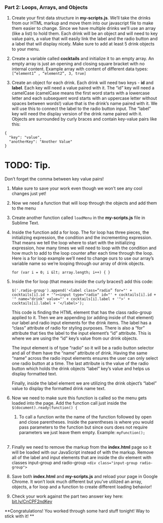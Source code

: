### Part 2:  Loops, Arrays, and Objects

1.  Create your first data structure in **my-scripts.js**. We’ll take the drinks from our HTML markup and move them into our javascript file to make them easier to change.  Since we have multiple drinks we’ll use an array (like a list) to hold them.  Each drink will be an object and will need to key value pairs, a value that will easily link the label and the radio button and a label that will display nicely.  Make sure to add at least 5 drink objects to your menu.

  1.  Create a variable called **cocktails** and initialize it to an empty array.  An empty array is just an opening and closing square bracket with no internal content. Example array with content of different data types: `[“element1” , “element2”, 3, true]`

  1.  Create an object for each drink.  Each drink will need two keys - **id** and **label**.  Each key will need a value paired with it.  The “id” key will need a camelCase (camelCase means the first word starts with a lowercase letter and each subsequent word starts with an uppercase letter without spaces between words!) value that is the drink’s name paired with it.  We will use this to connect the label to the radio button input.  The “label” key will need the display version of the drink name paired with it. Objects are surrounded by curly braces and contain key-value pairs like this:
```
{
  "key": "value",
  "anotherKey": "Another Value"
}
```
# TODO: Tip.
Don’t forget the comma between key value pairs!

  1.  Make sure to save your work even though we won’t see any cool changes just yet!

1.  Now we need a function that will loop through the objects and add them to the menu

  1.  Create another function called `loadMenu` in the **my-scripts.js** file in Sublime Text.  

  1.  Inside the function add a for loop. The for loop has three pieces, the initializing expression, the condition and the incrementing expression. That means we tell the loop where to start with the initializing expression, how many times we will need to loop with the condition and how much to add to the loop counter after each time through the loop. Here is a for loop example we’ll need to change ours to use our array’s variable name so we’re looping through our array of drink objects. 

      `for (var i = 0; i &lt; array.length; i++) { }`

  1.  Inside the for loop (that means inside the curly braces!) add this code:
    
      ``$('.radio-group').append('<label class=”radio” for="' + cocktails[i].id + '"><input type="radio" id="' + cocktails[i].id + '" name="drink" value="' + cocktails[i].label + '">' + cocktails[i].label + '</label>');``

        This code is finding the HTML element that has the class radio-group applied to it.  Then we are appending (or adding inside of that element) our label and radio input elements for the drink items. The label has a “class” attribute of radio for styling purposes.  There is also a “for” attribute that ties the label to the input element’s “id” attribute. This is where we are using the “id” key’s value from our drink objects.  

      The input element is of type “radio” so it will be a radio button selector and all of them have the “name” attribute of drink.  Having the same “name” across the radio input elements ensures the user can only select one radio button at a time. The last attribute is the value of the radio button which holds the drink objects “label” key’s value and helps us display formatted text.

      Finally, inside the label element we are utilizing the drink object’s “label” value to display the formatted drink name text.

  1.  Now we need to make sure this function is called so the menu gets loaded into the page. Add the function call just inside the `$(document).ready(function() {`

      1.  To call a function write the name of the function followed by open and close parentheses.  Inside the parentheses is where you would pass parameters to the function but since ours does not require parameters we just leave them empty. Example: `myFunction();`<br><br>

  1.  Finally we need to remove the markup from the **index.html** page so it will be loaded with our JavaScript instead of with the markup. Remove all of the label and input elements that are inside the div element with classes input-group and radio-group
  `<div class="input-group radio-group">`

  1.  Save both **index.html** and **my-scripts.js** and reload your page in Google Chrome.  It won’t look much different but you’ve utilized an array, objects, a for loop and a function to create different loading behavior!

1.  Check your work against the part two answer key here: [bit.ly/CnCPF2ndKey](http://bit.ly/CnCPF2ndKey)

**Congratulations!  You worked through some hard stuff tonight!  Way to stick with it!
**
